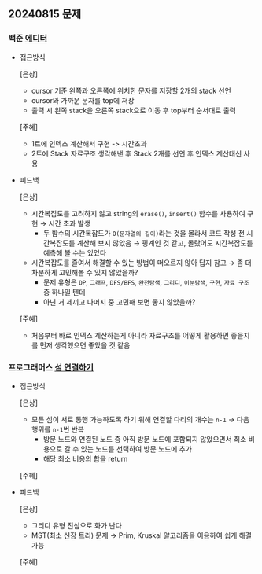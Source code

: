 ## 20240815 문제

### 백준 [에디터](https://www.acmicpc.net/problem/1406)

- 접근방식

  [은상]
  - cursor 기준 왼쪽과 오른쪽에 위치한 문자를 저장할 2개의 stack 선언
  - cursor와 가까운 문자를 top에 저장
  - 출력 시 왼쪽 stack을 오른쪽 stack으로 이동 후 top부터 순서대로 출력
  
  [주혜]
  - 1트에 인덱스 계산해서 구현 -> 시간초과
  - 2트에 Stack 자료구조 생각해낸 후 Stack 2개를 선언 후 인덱스 계산대신 사용
- 피드백

  [은상]
  - 시간복잡도를 고려하지 않고 string의 `erase()`, `insert()` 함수를 사용하여 구현 → 시간 초과 발생
    - 두 함수의 시간복잡도가 `O(문자열의 길이)`라는 것을 몰라서 코드 작성 전 시간복잡도를 계산해 보지 않았음 → 핑계인 것 같고, 몰랐어도 시간복잡도를 예측해 볼 수는 있었다
  - 시간복잡도를 줄여서 해결할 수 있는 방법이 떠오르지 않아 답지 참고 → 좀 더 차분하게 고민해볼 수 있지 않았을까?
    - 문제 유형은 `DP`, `그래프`, `DFS/BFS`, `완전탐색`, `그리디`, `이분탐색`, `구현`, `자료 구조` 중 하나일 텐데
    - 아닌 거 제끼고 나머지 중 고민해 보면 좋지 않았을까?
  
  [주혜]
  - 처음부터 바로 인덱스 계산하는게 아니라 자료구조를 어떻게 활용하면 좋을지를 먼저 생각했으면 좋았을 것 같음

### 프로그래머스 [섬 연결하기](https://school.programmers.co.kr/learn/courses/30/lessons/42861)

- 접근방식

  [은상]
  - 모든 섬이 서로 통행 가능하도록 하기 위해 연결할 다리의 개수는 `n-1` → 다음 행위를 `n-1`번 반복
    - 방문 노드와 연결된 노드 중 아직 방문 노드에 포함되지 않았으면서 최소 비용으로 갈 수 있는 노드를 선택하여 방문 노드에 추가
    - 해당 최소 비용의 합을 return

  [주혜]
  
  
- 피드백

  [은상]
  - 그리디 유형 진심으로 화가 난다
  - MST(최소 신장 트리) 문제 → Prim, Kruskal 알고리즘을 이용하여 쉽게 해결 가능
  
  [주혜]
  
